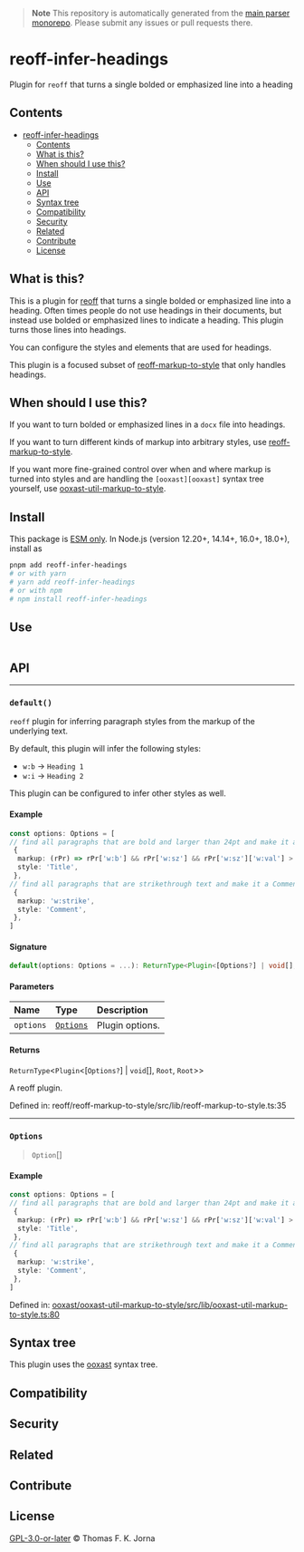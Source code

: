 > **Note**
> This repository is automatically generated from the [main parser monorepo](https://github.com/TrialAndErrorOrg/parsers). Please submit any issues or pull requests there.

# reoff-infer-headings

Plugin for `reoff` that turns a single bolded or emphasized line into a heading

## Contents

*   [reoff-infer-headings](#reoff-infer-headings)
    *   [Contents](#contents)
    *   [What is this?](#what-is-this)
    *   [When should I use this?](#when-should-i-use-this)
    *   [Install](#install)
    *   [Use](#use)
    *   [API](#api)
    *   [Syntax tree](#syntax-tree)
    *   [Compatibility](#compatibility)
    *   [Security](#security)
    *   [Related](#related)
    *   [Contribute](#contribute)
    *   [License](#license)

## What is this?

This is a plugin for [reoff][reoff] that turns a single bolded or emphasized line into a heading.
Often times people do not use headings in their documents, but instead use bolded or emphasized lines to indicate a heading.
This plugin turns those lines into headings.

You can configure the styles and elements that are used for headings.

This plugin is a focused subset of [reoff-markup-to-style](https://github.com/TrialAndErrorOrg/reoff-markup-to-style) that only handles headings.

## When should I use this?

If you want to turn bolded or emphasized lines in a `docx` file into headings.

If you want to turn different kinds of markup into arbitrary styles, use [reoff-markup-to-style](https://github.com/TrialAndErrorOrg/reoff-markup-to-style).

If you want more fine-grained control over when and where markup is turned into styles and are handling the `[ooxast][ooxast]` syntax tree yourself, use [ooxast-util-markup-to-style](https://github.com/TrialAndErrorOrg/ooxast-util-markup-to-style).

## Install

This package is [ESM only](https://gist.github.com/sindresorhus/a39789f98801d908bbc7ff3ecc99d99c). In Node.js (version 12.20+, 14.14+, 16.0+, 18.0+), install as

```bash
pnpm add reoff-infer-headings
# or with yarn
# yarn add reoff-infer-headings
# or with npm
# npm install reoff-infer-headings
```

## Use

```ts
```

## API

***

### `default()`

`reoff` plugin for inferring paragraph styles from the markup of the underlying text.

By default, this plugin will infer the following styles:

*   `w:b` -> `Heading 1`
*   `w:i` -> `Heading 2`

This plugin can be configured to infer other styles as well.

#### Example

```ts
const options: Options = [
// find all paragraphs that are bold and larger than 24pt and make it a Title
 {
  markup: (rPr) => rPr['w:b'] && rPr['w:sz'] && rPr['w:sz']['w:val'] > 24,
  style: 'Title',
 },
// find all paragraphs that are strikethrough text and make it a Comment
 {
  markup: 'w:strike',
  style: 'Comment',
 },
]
```

#### Signature

```ts
default(options: Options = ...): ReturnType<Plugin<[Options?] | void[], Root, Root>>;
```

#### Parameters

| Name | Type | Description |
| :------ | :------ | :------ |
| `options` | [`Options`](modules.md#options) | Plugin options. |

#### Returns

`ReturnType`<`Plugin`<[`Options?`] | `void`[], `Root`, `Root`>>

A reoff plugin.

Defined in:  reoff/reoff-markup-to-style/src/lib/reoff-markup-to-style.ts:35

***

### `Options`

> `Option`[]

#### Example

```ts
const options: Options = [
// find all paragraphs that are bold and larger than 24pt and make it a Title
 {
  markup: (rPr) => rPr['w:b'] && rPr['w:sz'] && rPr['w:sz']['w:val'] > 24,
  style: 'Title',
 },
// find all paragraphs that are strikethrough text and make it a Comment
 {
  markup: 'w:strike',
  style: 'Comment',
 },
]
```

Defined in:  [ooxast/ooxast-util-markup-to-style/src/lib/ooxast-util-markup-to-style.ts:80](https://github.com/TrialAndErrorOrg/parsers/blob/main/libs/ooxast/ooxast-util-markup-to-style/src/lib/ooxast-util-markup-to-style.ts#L80)

## Syntax tree

This plugin uses the [ooxast][ooxast] syntax tree.

## Compatibility

## Security

## Related

## Contribute

## License

[GPL-3.0-or-later](LICENSE) © Thomas F. K. Jorna

[unified]: https://unifiedjs.com

[unifiedgh]: https://github.com/unifiedjs/unified

[xast-from-xml]: https://github.com/syntax-tree/xast-util-from-xml

[rehype]: https://github.com/rehypejs/rehype

[rejour]: https://github.com/TrialAndErrorOrg/parsers/tree/main/libs/rejour

[rejour-parse]: https://github.com/TrialAndErrorOrg/parsers/tree/main/libs/rejour/rejour-parse

[rejour-stringify]: https://github.com/TrialAndErrorOrg/parsers/tree/main/libs/rejour/rejour-stringify

[rejour-move-abstract]: https://github.com/TrialAndErrorOrg/parsers/tree/main/libs/rejour/rejour-move-abstract

[rejour-meta]: https://github.com/TrialAndErrorOrg/parsers/tree/main/libs/rejour/rejour-meta

[rejour-relatex]: https://github.com/TrialAndErrorOrg/parsers/tree/main/libs/rejour/rejour-relatex

[relatex]: https://github.com/TrialAndErrorOrg/parsers/tree/main/libs/relatex

[relatex-parse]: https://github.com/TrialAndErrorOrg/parsers/tree/main/libs/relatex/relatex-parse

[jast]: https://github.com/TrialAndErrorOrg/parsers/tree/main/libs/rejour/jast

[jast-util-to-texast]: https://github.com/TrialAndErrorOrg/parsers/tree/main/libs/rejour/jast-util-to-texast

[jastscript]: https://github.com/TrialAndErrorOrg/parsers/tree/main/libs/rejour/jastscript

[texast]: https://github.com/TrialAndErrorOrg/parsers/tree/main/libs/relatex/texast

[texast-util-to-latex]: https://github.com/TrialAndErrorOrg/parsers/tree/main/libs/relatex/texast-util-to-latex

[hast]: https://github.com/syntax-tree/hast

[xast]: https://github.com/syntax-tree/xast

[mdast]: https://github.com/syntax-tree/mdast

[mdast-markdown]: https://github.com/syntax-tree/mdast-util-to-markdown

[latex-utensils]: https://github.com/tamuratak/latex-utensils

[latexjs]: https://github.com/latexjs/latexjs

[reoff]: https://github.com/TrialAndErrorOrg/parsers/tree/main/libs/reoff

[reoff-parse]: https://github.com/TrialAndErrorOrg/parsers/tree/main/libs/reoff/reoff-parse

[reoff-rejour]: https://github.com/TrialAndErrorOrg/parsers/tree/main/libs/reoff/reoff-rejour

[ooxast]: https://github.com/TrialAndErrorOrg/parsers/tree/main/libs/ooxast/ooxast

[ooxast]: https://github.com/TrialAndErrorOrg/parsers/tree/main/libs/ooxast/ooxast-util-to-jast

[reoff-infer-headings]: https://github.com/TrialAndErrorOrg/parsers/tree/main/libs/reoff-infer-headings
